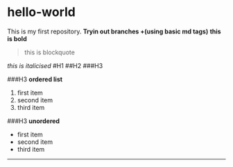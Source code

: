 # hello-world
This is my first repository.
**Tryin out branches +(using basic md tags)** **this is bold**

>this is blockquote

*this is italicised*
#H1
##H2
###H3

###H3 **ordered list**
1. first item
2. second item
3. third item

###H3 **unordered**
- first item
- second item
- third item

---



